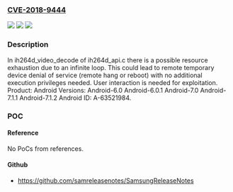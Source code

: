 ### [CVE-2018-9444](https://cve.mitre.org/cgi-bin/cvename.cgi?name=CVE-2018-9444)
![](https://img.shields.io/static/v1?label=Product&message=Android&color=blue)
![](https://img.shields.io/static/v1?label=Version&message=n%2Fa&color=blue)
![](https://img.shields.io/static/v1?label=Vulnerability&message=Denial%20of%20service&color=brighgreen)

### Description

In ih264d_video_decode of ih264d_api.c there is a possible resource exhaustion due to an infinite loop. This could lead to remote temporary device denial of service (remote hang or reboot) with no additional execution privileges needed. User interaction is needed for exploitation. Product: Android Versions: Android-6.0 Android-6.0.1 Android-7.0 Android-7.1.1 Android-7.1.2 Android ID: A-63521984.

### POC

#### Reference
No PoCs from references.

#### Github
- https://github.com/samreleasenotes/SamsungReleaseNotes

